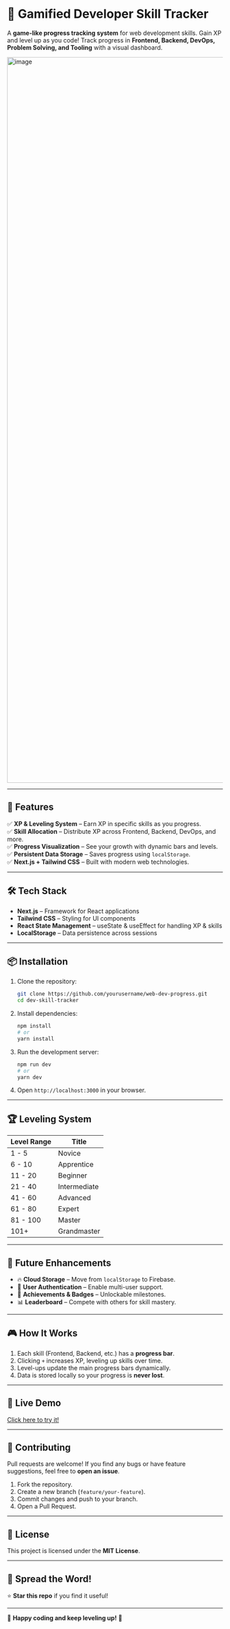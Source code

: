 # 🚀 Gamified Developer Skill Tracker

A **game-like progress tracking system** for web development skills. Gain XP and level up as you code! Track progress in **Frontend, Backend, DevOps, Problem Solving, and Tooling** with a visual dashboard.

<img width="1695" alt="image" src="https://github.com/user-attachments/assets/c9cd5dbe-786d-48c7-9f69-ef4a9326d373" />


---

## 🌟 Features

✅ **XP & Leveling System** – Earn XP in specific skills as you progress.  
✅ **Skill Allocation** – Distribute XP across Frontend, Backend, DevOps, and more.  
✅ **Progress Visualization** – See your growth with dynamic bars and levels.  
✅ **Persistent Data Storage** – Saves progress using `localStorage`.  
✅ **Next.js + Tailwind CSS** – Built with modern web technologies.  

---

## 🛠 Tech Stack

- **Next.js** – Framework for React applications  
- **Tailwind CSS** – Styling for UI components  
- **React State Management** – useState & useEffect for handling XP & skills  
- **LocalStorage** – Data persistence across sessions  

---

## 📦 Installation

1. Clone the repository:
   ```sh
   git clone https://github.com/yourusername/web-dev-progress.git
   cd dev-skill-tracker
   ```
2. Install dependencies:
   ```sh
   npm install
   # or
   yarn install
   ```
3. Run the development server:
   ```sh
   npm run dev
   # or
   yarn dev
   ```
4. Open `http://localhost:3000` in your browser.

---

## 🏆 Leveling System

| Level Range | Title        |
| ----------- | ------------ |
| 1 - 5       | Novice       |
| 6 - 10      | Apprentice   |
| 11 - 20     | Beginner     |
| 21 - 40     | Intermediate |
| 41 - 60     | Advanced     |
| 61 - 80     | Expert       |
| 81 - 100    | Master       |
| 101+        | Grandmaster  |

---

## 📌 Future Enhancements

- 🔥 **Cloud Storage** – Move from `localStorage` to Firebase.  
- 🔐 **User Authentication** – Enable multi-user support.  
- 🏅 **Achievements & Badges** – Unlockable milestones.  
- 📊 **Leaderboard** – Compete with others for skill mastery.  

---

## 🎮 How It Works

1. Each skill (Frontend, Backend, etc.) has a **progress bar**.  
2. Clicking `+` increases XP, leveling up skills over time.  
3. Level-ups update the main progress bars dynamically.  
4. Data is stored locally so your progress is **never lost**.  

---

## 🚀 Live Demo
[Click here to try it!](https://web-dev-progress.vercel.app/)

---

## 🤝 Contributing

Pull requests are welcome! If you find any bugs or have feature suggestions, feel free to **open an issue**.

1. Fork the repository.
2. Create a new branch (`feature/your-feature`).
3. Commit changes and push to your branch.
4. Open a Pull Request.

---

## 📜 License

This project is licensed under the **MIT License**.

---

## 📢 Spread the Word!

⭐ **Star this repo** if you find it useful!  

---

🚀 **Happy coding and keep leveling up!** 🚀

